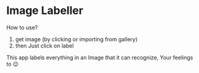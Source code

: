 # Image Labeller

How to use?
1. get image (by clicking or importing from gallery)
2. then Just click on label

This app labels everything in an Image that it can recognize, Your feelings to 😉
